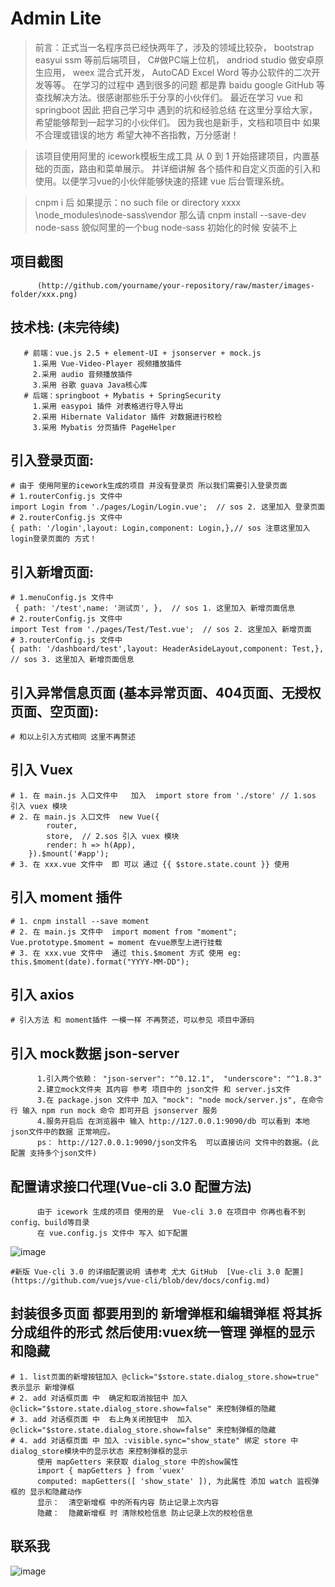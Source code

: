 # Admin Lite
> 前言：正式当一名程序员已经快两年了，涉及的领域比较杂，
bootstrap easyui ssm 等前后端项目，
C#做PC端上位机，
andriod studio 做安卓原生应用，
weex 混合式开发，
AutoCAD Excel Word 等办公软件的二次开发等等。
在学习的过程中 遇到很多的问题 都是靠 baidu google GitHub 等查找解决方法。很感谢那些乐于分享的小伙伴们。
最近在学习 vue 和 springboot 因此 把自己学习中 遇到的坑和经验总结 在这里分享给大家，希望能够帮到一起学习的小伙伴们。
因为我也是新手，文档和项目中 如果不合理或错误的地方 希望大神不吝指教，万分感谢！

> 该项目使用阿里的 icework模板生成工具 从 0 到 1 开始搭建项目，内置基础的页面，路由和菜单展示。
   并详细讲解 各个插件和自定义页面的引入和使用。以便学习vue的小伙伴能够快速的搭建 vue 后台管理系统。

> cnpm i 后  如果提示：no such file or directory  xxxx \node_modules\node-sass\vendor
 那么请  cnpm install --save-dev node-sass   貌似阿里的一个bug  node-sass 初始化的时候 安装不上
 
 
## 项目截图
          (http://github.com/yourname/your-repository/raw/master/images-folder/xxx.png)


   ##  技术栈: (未完待续)
       # 前端：vue.js 2.5 + element-UI + jsonserver + mock.js
         1.采用 Vue-Video-Player 视频播放插件
         2.采用 audio 音频播放插件
         3.采用 谷歌 guava Java核心库
       # 后端：springboot + Mybatis + SpringSecurity
         1.采用 easypoi 插件 对表格进行导入导出 
         2.采用 Hibernate Validator 插件 对数据进行校检
         3.采用 Mybatis 分页插件 PageHelper


  ##  引入登录页面:
    # 由于 使用阿里的icework生成的项目 并没有登录页 所以我们需要引入登录页面
    # 1.routerConfig.js 文件中  
    import Login from './pages/Login/Login.vue';  // sos 2. 这里加入 登录页面
    # 2.routerConfig.js 文件中
    { path: '/login',layout: Login,component: Login,},// sos 注意这里加入 login登录页面的 方式！

  ##  引入新增页面:
    # 1.menuConfig.js 文件中 
     { path: '/test',name: '测试页', },  // sos 1. 这里加入 新增页面信息
    # 2.routerConfig.js 文件中  
    import Test from './pages/Test/Test.vue';  // sos 2. 这里加入 新增页面
    # 3.routerConfig.js 文件中
    { path: '/dashboard/test',layout: HeaderAsideLayout,component: Test,},  // sos 3. 这里加入 新增页面信息
    
  ##  引入异常信息页面 (基本异常页面、404页面、无授权页面、空页面):
    # 和以上引入方式相同 这里不再赘述

  ##  引入 Vuex
    # 1. 在 main.js 入口文件中   加入  import store from './store' // 1.sos 引入 vuex 模块
    # 2. 在 main.js 入口文件  new Vue({
            router,
            store,  // 2.sos 引入 vuex 模块
            render: h => h(App),
        }).$mount('#app');
    # 3. 在 xxx.vue 文件中  即 可以 通过 {{ $store.state.count }} 使用
    
  ##  引入 moment 插件
    # 1. cnpm install --save moment
    # 2. 在 main.js 文件中  import moment from "moment"; Vue.prototype.$moment = moment 在vue原型上进行挂载
    # 3. 在 xxx.vue 文件中  通过 this.$moment 方式 使用 eg: this.$moment(date).format("YYYY-MM-DD");
    
  ##  引入 axios 
    # 引入方法 和 moment插件 一模一样 不再赘述，可以参见 项目中源码               

  ##  引入 mock数据  json-server
          1.引入两个依赖： "json-server": "^0.12.1",  "underscore": "^1.8.3"
          2.建立mock文件夹 其内容 参考 项目中的 json文件 和 server.js文件
          3.在 package.json 文件中 加入 "mock": "node mock/server.js", 在命令行 输入 npm run mock 命令 即可开启 jsonserver 服务
          4.服务开启后 在浏览器中 输入 http://127.0.0.1:9090/db 可以看到 本地json文件中的数据 正常响应。
          ps： http://127.0.0.1:9090/json文件名  可以直接访问 文件中的数据。(此配置 支持多个json文件)
          
   ##  配置请求接口代理(Vue-cli 3.0 配置方法) 
          由于 icework 生成的项目 使用的是  Vue-cli 3.0 在项目中 你再也看不到config、build等目录
          在 vue.config.js 文件中 写入 如下配置
          
   ![image](https://github.com/yangfancoming/Vue_Ice_Learning/raw/master/Screenshots/2.png)
   
   ```
  #新版 Vue-cli 3.0 的详细配置说明 请参考 尤大 GitHub  [Vue-cli 3.0 配置](https://github.com/vuejs/vue-cli/blob/dev/docs/config.md)
   ```
  ##  封装很多页面 都要用到的 新增弹框和编辑弹框 将其拆分成组件的形式  然后使用:vuex统一管理 弹框的显示和隐藏
    # 1. list页面的新增按钮加入 @click="$store.state.dialog_store.show=true"   表示显示 新增弹框
    # 2. add 对话框页面 中  确定和取消按钮中 加入   @click="$store.state.dialog_store.show=false" 来控制弹框的隐藏
    # 3. add 对话框页面 中  右上角关闭按钮中  加入  @click="$store.state.dialog_store.show=false" 来控制弹框的隐藏
    # 4. add 对话框页面 中 加入 :visible.sync="show_state" 绑定 store 中dialog_store模块中的显示状态 来控制弹框的显示
          使用 mapGetters 来获取 dialog_store 中的show属性   
          import { mapGetters } from 'vuex' 
          computed: mapGetters([ 'show_state' ]), 为此属性 添加 watch 监视弹框的 显示和隐藏动作
          显示：  清空新增框 中的所有内容 防止记录上次内容
          隐藏：  隐藏新增框 时 清除校检信息 防止记录上次的校检信息

  ##  联系我
   ![image](https://github.com/yangfancoming/Vue_Ice_Learning/raw/master/Screenshots/me.png)
        

